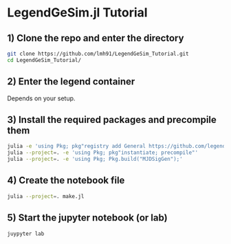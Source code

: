 # LegendGeSim.jl Tutorial

## 1) Clone the repo and enter the directory
```bash
git clone https://github.com/lmh91/LegendGeSim_Tutorial.git
cd LegendGeSim_Tutorial/
```

## 2) Enter the legend container

Depends on your setup.
## 3) Install the required packages and precompile them

```bash
julia -e 'using Pkg; pkg"registry add General https://github.com/legend-exp/LegendJuliaRegistry.git"'
julia --project=. -e 'using Pkg; pkg"instantiate; precompile"'
julia --project=. -e 'using Pkg; Pkg.build("MJDSigGen");'
```

## 4) Create the notebook file

```bash
julia --project=. make.jl
```

## 5) Start the jupyter notebook (or lab)

```bash
juypyter lab
```